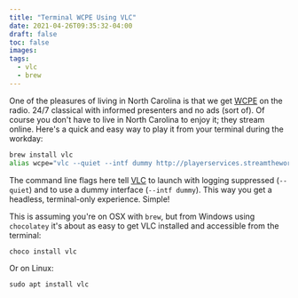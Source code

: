 ```yaml
---
title: "Terminal WCPE Using VLC"
date: 2021-04-26T09:35:32-04:00
draft: false
toc: false
images:
tags: 
  - vlc
  - brew
---
```


One of the pleasures of living in North Carolina is that we get [WCPE](https://theclassicalstation.org/) on the radio. 24/7 classical with informed presenters and no ads (sort of). Of course you don't have to live in North Carolina to enjoy it; they stream online. Here's a quick and easy way to play it from your terminal during the workday:

```bash
brew install vlc
alias wcpe="vlc --quiet --intf dummy http://playerservices.streamtheworld.com/api/livestream-redirect/WCPE_FM.mp3"
```

The command line flags here tell [VLC](https://www.videolan.org/vlc/) to launch with logging suppressed (`--quiet`) and to use a dummy interface (`--intf dummy`). This way you get a headless, terminal-only experience. Simple!

This is assuming you're on OSX with `brew`, but from Windows using `chocolatey` it's about as easy to get VLC installed and accessible from the terminal:

```
choco install vlc
```

Or on Linux:

```
sudo apt install vlc
```